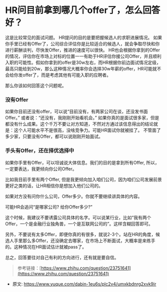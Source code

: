 # HR问目前拿到哪几个offer了，怎么回答好？
<!--page header-->

这是比较常见的面试问题。
HR提问的目的是要把握候选人的求职进展情况。
如果你手里已经有Offer了，公司综合评估你是比较适合的候选人，就会争取尽快和你进行薪酬谈判，尽快发Offer，推进的速度可以很快。
HR也会根据你拿到的Offer的情况，评估你在市场上对标的位置一一有助于HR评估你接公司Offer，并且顺利入职的可能性。假如你拿到的offer是30w左右，而HR根据你前边面试情况定级，最高只能给到20w，那么这种情况大概率你会选择30w年薪的offer，HR可能就不会给你发offer了，而是考虑其他有可能入职的应聘者。

那么你该如何回答这个问题呢。
<a name="p5OjY"></a>
### 没有Offer

如果你目前还没有offer，可以说“目前没有，有两家公司在谈，还没发书面Offer。”
或者说：“还没有，我刚刚开始看机会。”
如果你真的是面试很多家，但是都没有什么成果。这个千万不要让对方知道，不然对方通过该信息得出的结论就是：这个人可能水平不是很高，没啥竞争力。可能HR面试你就被挂了。
不管面了多少家，只要没有Offer，都可以说刚刚开始面试。

<a name="Q3eWm"></a>
### 手头有Offer，还在择优选择中

如果你手里有Offer，可以坦诚说大体信息。我们的目的是拿到所有Offer, 所以，一定要表达，我更倾向你公司Offer。

比如我目前手里有两个Offer, 但是我更倾向加入咱们公司，因为咱们公司发展前景更好之类的话，让HR相信你是想加入他们公司的。

如果对方没有问你什么公司，Offer多少。你就不要继续讲具体的内容。

可能HR会追问“是哪家公司? 给你Offer多少?”

这个时候，我建议不要诱露公司具体的名字。可以说某行业，比如“我有两个Offer，一个是金融行业独角兽，一个是互联网公司的”。这样含糊回答即可。

另外，不要说有太多Offer，即便你真的有很多，就说2-3个。站在HR的角度，候选人手里那么多Offer，还没确定去哪家，在市场上不断面试，大概率是来练手的。这种情况在HR面试估计就被pass了。

总之，回答要往对自己有利的方向进行，还有就是要自信。

> 参考链接：[https://www.zhihu.com/question/23751641](https://www.zhihu.com/question/23751641)



<!--page footer-->
- 原文: <https://www.yuque.com/dabin-1eu6s/plc2v4/umxkbdnrg2xvk9ir>